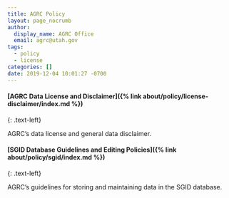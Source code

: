 ```yaml
---
title: AGRC Policy
layout: page_nocrumb
author:
  display_name: AGRC Office
  email: agrc@utah.gov
tags:
  - policy
  - license
categories: []
date: 2019-12-04 10:01:27 -0700
---
```

#### [AGRC Data License and Disclaimer]({% link about/policy/license-disclaimer/index.md %})
{: .text-left}

AGRC’s data license and general data disclaimer.

#### [SGID Database Guidelines and Editing Policies]({% link about/policy/sgid/index.md %})
{: .text-left}

AGRC’s guidelines for storing and maintaining data in the SGID database.
